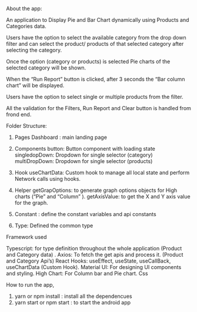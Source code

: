 About the app:

An application to Display Pie and Bar Chart dynamically using Products and Categories data.

Users have the option to select the available category from the drop down filter and can select the product/ products of that selected category after selecting the category.

Once the option (category or products) is selected Pie charts of the selected category will be shown.

When the “Run Report” button is clicked, after 3 seconds the “Bar column chart” will be displayed.

Users have the option to select single or multiple products from the filter.

All the validation for the Filters, Run Report and Clear button is handled from frond end.

Folder Structure:

1. Pages
   Dashboard : main landing page

2. Components
   button: Button component with loading state
   singledopDown: Dropdown for single selector (category)
   multiDropDown: Dropdown for single selector (products)
3. Hook
   useChartData: Custom hook to manage all local state and perform Network calls using hooks.
4. Helper
   getGrapOptions: to generate graph options objects for High charts (“Pie” and “Column” ).
   getAxisValue: to get the X and Y axis value for the graph.
5. Constant : define the constant variables and api constants
6. Type: Defined the common type

Framework used

Typescript: for type definition throughout the whole application (Product and Category data) .
Axios: To fetch the get apis and process it. (Product and Category Api’s)
React Hooks: useEffect, useState, useCallBack, useChartData (Custom Hook).
Material UI: For designing UI components and styling.
High Chart: For Column bar and Pie chart.
Css

How to run the app,

1. yarn or npm install : install all the dependencues
2. yarn start or npm start : to start the android app
